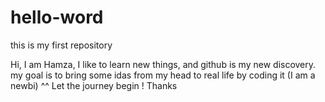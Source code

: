 # hello-word
this is my first repository

Hi, I am Hamza, I like to learn new things, and github is my new discovery. my goal is to bring some idas from my head to real life by coding it (I am a newbi) ^^
Let the journey begin !
Thanks
